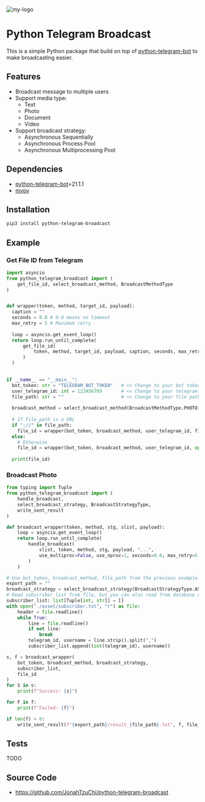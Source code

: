 ![my-logo](https://jonahtzuchi.github.io/python-telegram-broadcast/logo-mini.jpg "Python-Telegram-Broadcast-Logo")

# Python Telegram Broadcast

This is a simple Python package that build on top of [python-telegram-bot](https://pypi.org/project/python-telegram-bot/) to make broadcasting easier.


## Features
- Broadcast message to multiple users
- Support media type:
  - Text
  - Photo
  - Document
  - Video
- Support broadcast strategy:
  - Asynchronous Sequentially
  - Asynchronous Process Pool
  - Asynchronous Multiprocessing Pool

## Dependencies
- [python-telegram-bot](https://pypi.org/project/python-telegram-bot/)=21.1.1
- [mypy](https://pypi.org/project/mypy/)

## Installation
  ```bash
  pip3 install python-telegram-broadcast
  ```

## Example

### Get File ID from Telegram
```python
import asyncio
from python_telegram_broadcast import (
    get_file_id, select_broadcast_method, BroadcastMethodType
)


def wrapper(token, method, target_id, payload):
  caption = ""
  seconds = 0.0 # 0.0 means no timeout
  max_retry = 5 # Maximum retry
  
  loop = asyncio.get_event_loop()
  return loop.run_until_complete(
      get_file_id(
          token, method, target_id, payload, caption, seconds, max_retry
      )
  )
  

if __name__ == "__main__":
  bot_token: str = "TELEGRAM_BOT_TOKEN"   # << Change to your bot token
  user_telegram_id: int = 123456789       # << Change to your telegram id
  file_path: str = ""                     # << Change to your file path or the URL of your file
  
  broadcast_method = select_broadcast_method(BroadcastMethodType.PHOTO)
  
  # If file_path is a URL
  if "://" in file_path:
    file_id = wrapper(bot_token, broadcast_method, user_telegram_id, file_path)
  else:  
    # Otherwise
    file_id = wrapper(bot_token, broadcast_method, user_telegram_id, open(file_path, "rb"))
  
  print(file_id)
```
    

### Broadcast Photo
```python
from typing import Tuple
from python_telegram_broadcast import (
    handle_broadcast,
    select_broadcast_strategy, BroadcastStrategyType,
    write_sent_result
)

def broadcast_wrapper(token, method, stg, slist, payload):
    loop = asyncio.get_event_loop()
    return loop.run_until_complete(
        handle_broadcast(
            slist, token, method, stg, payload, "...", 
            use_multiproc=False, use_nproc=1, seconds=0.0, max_retry=5
        )
    )

# Use bot_token, broadcast_method, file_path from the previous example!!!
export_path = ""
broadcast_strategy = select_broadcast_strategy(BroadcastStrategyType.ASYNCIO_SEQUENTIAL)
# Read subscriber list from file, but you can also read from database of your choice
subscriber_list: list[Tuple[int, str]] = []
with open("./asset/subscriber.txt", "r") as file:
    header = file.readline()
    while True:
        line = file.readline()
        if not line:
            break
        telegram_id, username = line.strip().split(",")
        subscriber_list.append((int(telegram_id), username))

s, f = broadcast_wrapper(
    bot_token, broadcast_method, broadcast_strategy,
    subscriber_list,
    file_id
)
for S in s:
    print(f"Success: {s}")

for F in f:
    print(f"Failed: {f}")

if len(f) > 0:
    write_sent_result(f"{export_path}/result_{file_path}.txt", f, file_path)

```

## Tests
TODO

## Source Code
- https://github.com/JonahTzuChi/python-telegram-broadcast